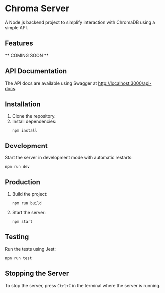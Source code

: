 # Chroma Server

A Node.js backend project to simplify interaction with ChromaDB using a simple API.

## Features

** COMING SOON **

## API Documentation

The API docs are available using Swagger at [http://localhost:3000/api-docs](http://localhost:3000/api-docs).

## Installation

1. Clone the repository.
2. Install dependencies:
    ```
    npm install
    ```

## Development

Start the server in development mode with automatic restarts:

```
npm run dev

```

## Production

1. Build the project:

    ```
    npm run build
    ```

2. Start the server:

    ```
    npm start
    ```

## Testing

Run the tests using Jest:

```
npm run test
```

## Stopping the Server

To stop the server, press `Ctrl+C` in the terminal where the server is running.
